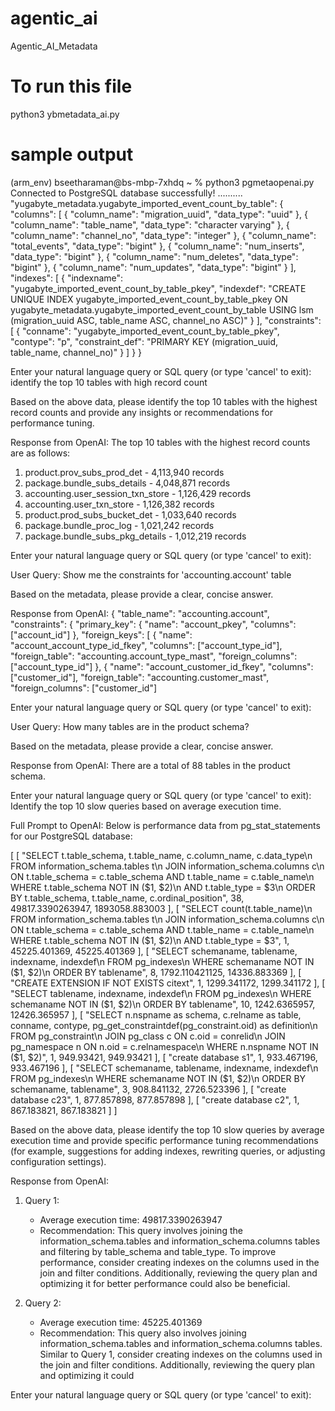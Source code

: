 # agentic_ai
Agentic_AI_Metadata
# To run this file
python3 ybmetadata_ai.py

# sample output
(arm_env) bseetharaman@bs-mbp-7xhdq ~ % python3 pgmetaopenai.py
Connected to PostgreSQL database successfully!
..........
"yugabyte_metadata.yugabyte_imported_event_count_by_table": {
    "columns": [
      {
        "column_name": "migration_uuid",
        "data_type": "uuid"
      },
      {
        "column_name": "table_name",
        "data_type": "character varying"
      },
      {
        "column_name": "channel_no",
        "data_type": "integer"
      },
      {
        "column_name": "total_events",
        "data_type": "bigint"
      },
      {
        "column_name": "num_inserts",
        "data_type": "bigint"
      },
      {
        "column_name": "num_deletes",
        "data_type": "bigint"
      },
      {
        "column_name": "num_updates",
        "data_type": "bigint"
      }
    ],
    "indexes": [
      {
        "indexname": "yugabyte_imported_event_count_by_table_pkey",
        "indexdef": "CREATE UNIQUE INDEX yugabyte_imported_event_count_by_table_pkey ON yugabyte_metadata.yugabyte_imported_event_count_by_table USING lsm (migration_uuid ASC, table_name ASC, channel_no ASC)"
      }
    ],
    "constraints": [
      {
        "conname": "yugabyte_imported_event_count_by_table_pkey",
        "contype": "p",
        "constraint_def": "PRIMARY KEY (migration_uuid, table_name, channel_no)"
      }
    ]
  }
}

Enter your natural language query or SQL query (or type 'cancel' to exit): identify the top 10 tables with high record count
 
Based on the above data, please identify the top 10 tables with the highest record counts and provide any insights or recommendations for performance tuning.
 
Response from OpenAI:
The top 10 tables with the highest record counts are as follows:
 
1. product.prov_subs_prod_det - 4,113,940 records
2. package.bundle_subs_details - 4,048,871 records
3. accounting.user_session_txn_store - 1,126,429 records
4. accounting.user_txn_store - 1,126,382 records
5. product.prod_subs_bucket_det - 1,033,640 records
6. package.bundle_proc_log - 1,021,242 records
7. package.bundle_subs_pkg_details - 1,012,219 records
 
 
Enter your natural language query or SQL query (or type 'cancel' to exit):


User Query: Show me the constraints for 'accounting.account' table

Based on the metadata, please provide a clear, concise answer.

Response from OpenAI:
{
  "table_name": "accounting.account",
  "constraints": {
    "primary_key": {
      "name": "account_pkey",
      "columns": ["account_id"]
    },
    "foreign_keys": [
      {
        "name": "account_account_type_id_fkey",
        "columns": ["account_type_id"],
        "foreign_table": "accounting.account_type_mast",
        "foreign_columns": ["account_type_id"]
      },
      {
        "name": "account_customer_id_fkey",
        "columns": ["customer_id"],
        "foreign_table": "accounting.customer_mast",
        "foreign_columns": ["customer_id"]

Enter your natural language query or SQL query (or type 'cancel' to exit):

User Query: How many tables are in the product schema?

Based on the metadata, please provide a clear, concise answer.

Response from OpenAI:
There are a total of 88 tables in the product schema.


Enter your natural language query or SQL query (or type 'cancel' to exit): Identify the top 10 slow queries based on average execution time.

Full Prompt to OpenAI:
Below is performance data from pg_stat_statements for our PostgreSQL database:

[
  [
    "SELECT t.table_schema, t.table_name, c.column_name, c.data_type\n            FROM information_schema.tables t\n            JOIN information_schema.columns c\n              ON t.table_schema = c.table_schema AND t.table_name = c.table_name\n            WHERE t.table_schema NOT IN ($1, $2)\n              AND t.table_type = $3\n            ORDER BY t.table_schema, t.table_name, c.ordinal_position",
    38,
    49817.3390263947,
    1893058.883003
  ],
  [
    "SELECT count(t.table_name)\n            FROM information_schema.tables t\n            JOIN information_schema.columns c\n              ON t.table_schema = c.table_schema AND t.table_name = c.table_name\n            WHERE t.table_schema NOT IN ($1, $2)\n              AND t.table_type = $3",
    1,
    45225.401369,
    45225.401369
  ],
  [
    "SELECT schemaname, tablename, indexname, indexdef\n            FROM pg_indexes\n            WHERE schemaname NOT IN ($1, $2)\n            ORDER BY tablename",
    8,
    1792.110421125,
    14336.883369
  ],
  [
    "CREATE EXTENSION IF NOT EXISTS citext",
    1,
    1299.341172,
    1299.341172
  ],
  [
    "SELECT tablename, indexname, indexdef\n            FROM pg_indexes\n            WHERE schemaname NOT IN ($1, $2)\n            ORDER BY tablename",
    10,
    1242.6365957,
    12426.365957
  ],
  [
    "SELECT n.nspname as schema, c.relname as table, conname, contype, pg_get_constraintdef(pg_constraint.oid) as definition\n            FROM pg_constraint\n            JOIN pg_class c ON c.oid = conrelid\n            JOIN pg_namespace n ON n.oid = c.relnamespace\n            WHERE n.nspname NOT IN ($1, $2)",
    1,
    949.93421,
    949.93421
  ],
  [
    "create database s1",
    1,
    933.467196,
    933.467196
  ],
  [
    "SELECT schemaname, tablename, indexname, indexdef\n            FROM pg_indexes\n            WHERE schemaname NOT IN ($1, $2)\n            ORDER BY schemaname, tablename",
    3,
    908.841132,
    2726.523396
  ],
  [
    "create database c23",
    1,
    877.857898,
    877.857898
  ],
  [
    "create database c2",
    1,
    867.183821,
    867.183821
  ]
]

Based on the above data, please identify the top 10 slow queries by average execution time and provide specific performance tuning recommendations (for example, suggestions for adding indexes, rewriting queries, or adjusting configuration settings).

Response from OpenAI:
1. Query 1:
   - Average execution time: 49817.3390263947
   - Recommendation: This query involves joining the information_schema.tables and information_schema.columns tables and filtering by table_schema and table_type. To improve performance, consider creating indexes on the columns used in the join and filter conditions. Additionally, reviewing the query plan and optimizing it for better performance could also be beneficial.

2. Query 2:
   - Average execution time: 45225.401369
   - Recommendation: This query also involves joining information_schema.tables and information_schema.columns tables. Similar to Query 1, consider creating indexes on the columns used in the join and filter conditions. Additionally, reviewing the query plan and optimizing it could

Enter your natural language query or SQL query (or type 'cancel' to exit):

